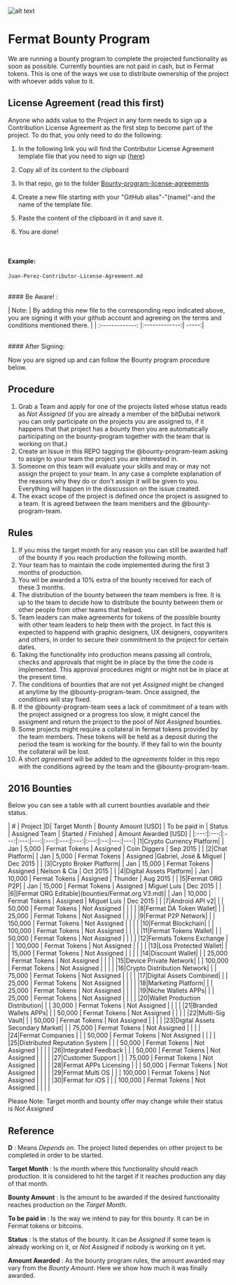 ![alt text](https://github.com/bitDubai/media-kit/blob/master/MediaKit/Fermat%20Branding/Fermat%20Logotype/Fermat_Logo_3D.png "Fermat Logo")

# Fermat Bounty Program

We are running a bounty program to complete the projected functionality as soon as possible. Currently bounties are not paid in cash, but in Fermat tokens. This is one of the ways we use to distribute ownership of the project with whoever adds value to it. 

## License Agreement (read this first)
Anyone who adds value to the Project in any form needs to sign up a Contribution License Agreement as the first step to become part of the project. To do that, you only need to do the following:
 

1. In the following link you will find the Contributor License Agreement template file that you need to sign up  ([here](https://github.com/bitDubai/contribution-program/blob/master/license-agreements/Contributor-License-Agreement.md))
2. Copy all of its content to the clipboard 
3. In that repo, go to the folder [Bounty-program-license-agreements](https://github.com/bitDubai/contribution-program/tree/master/license-agreements/Bounty-program-license-agreements)

4. Create a new file starting with your "GitHub alias"-"(name)"-and the name of the template file.
5. Paste the content of the clipboard in it and save it.
6. You are done!
<br>

#### Example: 

```shell
Juan-Perez-Contributor-License-Agreement.md
```

<br>
#### Be Aware! : 

| Note:        | By adding this new file to the corresponding repo indicated above, you are signing it with your github account and agreeing on the terms and conditions mentioned there.            | 
| :-------------: |:-------------:| -----:|

<br>
#### After Signing: 

Now you are signed up and can follow the Bounty program procedure below.

## Procedure

1. Grab a Team and apply for one of the projects listed whose status reads as _Not Assigned_ (if you are already a member of the bitDubai network you can only participate on the projects you are assigned to, if it happens that that project has a bounty then you are automatically participating on the bounty-program together with the team that is working on that.)
2. Create an Issue in this REPO tagging the @bounty-program-team asking to assign to your team the project you are interested in.
3. Someone on this team will evaluate your skills and may or may not assign the project to your team. In any case a complete explanation of the reasons why they do or don't assign it will be given to you. Everything will happen in the disscussion on the issue created.
4. The exact scope of the project is defined once the project is assigned to a team. It is agreed between the team members and the @bounty-program-team.

## Rules

1. If you miss the target month for any reason you can still be awarded half of the bounty if you reach production the following month.
2. Your team has to maintain the code implemented during the first 3 months of production. 
3. You wil be awarded a 10% extra of the bounty received for each of these 3 months.
4. The distribution of the bounty between the team members is free. It is up to the team to decide how to distribute the bounty between them or other people from other teams that helped.
5. Team leaders can make agreements for tokens of the possible bounty with other team leaders to help them with the project. In fact this is expected to happend with graphic designers, UX designers, copywriters and others, in order to secure their commitment to the project for certain dates.
6. Taking the functionality into production means passing all controls, checks and approvals that might be in place by the time the code is implemented. This approval procedures might or might not be in place at the present time.
7. The conditions of bounties that are not yet _Assigned_ might be changed at anytime by the @bounty-program-team. Once assigned, the conditions will stay fixed.
8. If the @bounty-program-team sees a lack of commitment of a team with the project assigned or a progress too slow, it might cancel the assigment and return the project to the pool of _Not Assigned_ bounties.
9. Some projects might require a collateral in fermat tokens provided by the team members. These tokens will be held as a deposit during the period the team is working for the bounty. If they fail to win the bounty the collateral will be lost.
10. A short _agreement_ will be added to the _agreements_ folder in this repo with the conditions agreed by the team and the @bounty-program-team.



## 2016 Bounties

Below you can see a table with all current bounties available and their status. 

| # | Project |D|  Target Month | Bounty Amount [USD] | To be paid in | Status | Assigned Team | Started / Finished | Amount Awarded [USD] |
|:---:|:---:|:---:|:---:|---:|:---:|:---:|:---:|:---:|:--:|---:|---:|
|1|Crypto Currency Platform|  | Jan | 5,000 | Fermat Tokens | Assigned | Coin Diggers | Sep 2015 | | 
|2|Chat Platform|  | Jan | 5,000 | Fermat Tokens | Assigned |Gabriel, José & Miguel | Dec 2015 | | 
|3|Crypto Broker Platform| | Jan | 15,000 | Fermat Tokens | Assigned | Nelson & Cía | Oct 2015 | | 
|4|Digital Assets Platform| | Jan | 10,000 | Fermat Tokens | Assigned | Thunder | Aug 2015 | | 
|5|Fermat ORG P2P| | Jan | 15,000 | Fermat Tokens | Assigned | Miguel Luis | Dec 2015 | | 
|6|[Fermat ORG Editable](bounties/Fermat.org V3.md)| | Jan | 10,000 | Fermat Tokens | Assigned | Miguel Luis | Dec 2015 | | 
|7|Android API v2|  | | 50,000 | Fermat Tokens | Not Assigned | | | | 
|8|Fermat DA Token Wallet|  | | 25,000 | Fermat Tokens | Not Assigned | | | | 
|9|Fermat P2P Network| | | 150,000 | Fermat Tokens | Not Assigned | | | | 
|10|Fermat Blockchain| |  | 100,000 | Fermat Tokens | Not Assigned | | | | 
|11|Fermat Tokens Wallet| | | 50,000 | Fermat Tokens | Not Assigned | | | | 
|12|Fermats Tokens Exchange |  | | 100,000 | Fermat Tokens | Not Assigned | | | | 
|13|Loss Protected Wallet|  | | 15,000 | Fermat Tokens | Not Assigned | | | | 
|14|Discount Wallet|  | | 25,000 | Fermat Tokens | Not Assigned | | | | 
|15|Device Private Network| | | 100,000 | Fermat Tokens | Not Assigned | | | | 
|16|Crypto Distribution Network|  | | 75,000 | Fermat Tokens | Not Assigned | | | | 
|17|Digital Assets Combined|  | | 25,000 | Fermat Tokens | Not Assigned | | | | 
|18|Marketing Platform|  | | 25,000 | Fermat Tokens | Not Assigned | | | | 
|19|Niche Wallets APPs| | | 25,000 | Fermat Tokens | Not Assigned | | | | 
|20|Wallet Production Distribution| | | 30,000 | Fermat Tokens | Not Assigned | | | | 
|21|Branded Wallets APPs|  | | 50,000 | Fermat Tokens | Not Assigned | | | | 
|22|Multi-Sig Vault|  | | 50,000 | Fermat Tokens | Not Assigned | | | | 
|23|Digital Assets Secondary Market|  |  | 75,000 | Fermat Tokens | Not Assigned | | | | 
|24|Fermat Companies |  |  | 50,000 | Fermat Tokens | Not Assigned | | | | 
|25|Distributed Reputation System |  |  | 50,000 | Fermat Tokens | Not Assigned | | | | 
|26|Integrated Feedback |  |  | 50,000 | Fermat Tokens | Not Assigned | | | | 
|27|Customer Support |  |  | 75,000 | Fermat Tokens | Not Assigned | | | | 
|28|Fermat APPs Licensing | | | 50,000 | Fermat Tokens | Not Assigned | | | | 
|29|Fermat Multi OS | | | 100,000 | Fermat Tokens | Not Assigned | | | | 
|30|Fermat for iOS | |  | 100,000 | Fermat Tokens | Not Assigned | | | | 



Please Note: Target month and bounty offer may change while their status is _Not Assigned_

## Reference 

**D** : Means _Depends on_. The project listed dependes on other project to be completed in order to be started. 

**Target Month** : Is the month where this functionality should reach production. It is considered to hit the target if it reaches production any day of that month.

**Bounty Amount** : Is the amount to be awarded if the desired functionality reaches production on the _Target Month_. 

**To be paid in** : Is the way we intend to pay for this bounty. It can be in Fermat tokens or bitcoins.

**Status** : Is the status of the bounty. It can be _Assigned_ if some team is already working on it, or _Not Assigned_ if nobody is working on it yet.

**Amount Awarded** : As the bounty program rules, the amount awarded may vary from the _Bounty Amount_. Here we show how much it was finally awarded.
